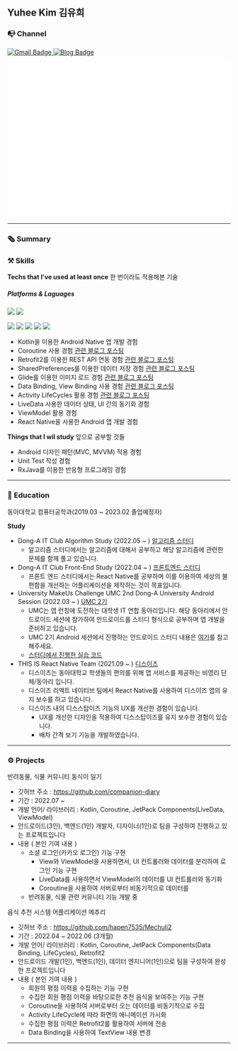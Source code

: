 <!--  
<h3 align="center">🙋 About Me</h3>  
  

  * 📍I'm ***mobile app developer*** using Android.
  * 🪄Sometimes I develop ***cross-platform app*** like React-Native.
  * 👀Interested in everything ***Mobile Native app Develop & UI Design***
  * 🌱Currently learning ***Android with Kotlin*** 
  * ⚙️I use daily : ```.kt```, ```.xml```,  ```.py```
  * 📭Reach me :   <a href="https://hapen385.tistory.com/">
    <img src="https://img.shields.io/badge/Tech blog-blue?style=for-the-badge" alt="Blog Badge"/>
  </a><a href="mailto:yukim835@gmail.com">
    <img src="https://img.shields.io/badge/Gmail-EA4335?style=for-the-badge&logo=Gmail&logoColor=white" alt="Gmail Badge"/>
  </a> -->
    
  
<h2>Yuhee Kim 김유희</h2>
  
 
  
### 📭 Channel  
 <a href="mailto:yukim835@gmail.com">
    <img src="https://img.shields.io/badge/Gmail-EA4335?style=for-the-badge&logo=Gmail&logoColor=white" alt="Gmail Badge"/>
  </a>
 <a href="https://hapen385.tistory.com/">
    <img src="https://img.shields.io/badge/Tech blog-blue?style=for-the-badge" alt="Blog Badge"/>
  </a>
  
  
<p></p>

![Metrics](/github-metrics.svg)    
  
---

### 🗞 Summary  
  
<!--    
  * 📍I'm ***mobile app developer*** using Android.
  * 🪄Sometimes I develop ***cross-platform app*** like React-Native.
  * 👀Interested in everything ***Mobile Native app Develop & UI Design***
  * 🌱Currently learning ***Android with Kotlin*** 
  -->

  
### ⚒ Skills  
**Techs that I've used at least once**  한 번이라도 적용해본 기술
##### Platforms & Laguages
<p>
<img src="https://img.shields.io/badge/Android-3DDC84?style=flat-square&logo=Android&logoColor=white"/>
<img src="https://img.shields.io/badge/React Native-61DAFB?style=flat-square&logo=React&logoColor=white"/>  
</p>
<p>
<img src="https://img.shields.io/badge/Kotlin-7F52FF?style=flat-square&logo=Kotlin&logoColor=white"/>
<img src="https://img.shields.io/badge/Python-3776AB?style=flat-square&logo=Python&logoColor=white"/>
<img src="https://img.shields.io/badge/C++-00599C?style=flat-square&logo=Cplusplus&logoColor=white"/>
  <img src="https://img.shields.io/badge/C-A8B9CC?style=flat-square&logo=C&logoColor=white"/>
<img src="https://img.shields.io/badge/JavaScript-F7DF1E?style=flat-square&logo=JavaScript&logoColor=white"/>
</p>
    
    
- Kotlin을 이용한 Android Native 앱 개발 경험
- Coroutine 사용 경험  <a href="https://hapen385.tistory.com/21">관련 블로그 포스팅</a>
- Retrofit2를 이용한 REST API 연동 경험  <a href="https://hapen385.tistory.com/15">관련 블로그 포스팅</a>
- SharedPreferences를 이용한 데이터 저장 경험  <a href="https://hapen385.tistory.com/29">관련 블로그 포스팅</a>
- Glide를 이용한 이미지 로드 경험  <a href="https://hapen385.tistory.com/27">관련 블로그 포스팅</a>
- Data Binding, View Binding 사용 경험  <a href="https://hapen385.tistory.com/19">관련 블로그 포스팅</a>
- Activity LifeCycles 활용 경험 <a href="https://hapen385.tistory.com/18">관련 블로그 포스팅</a>
- LiveData 사용한 데이터 상태, UI 간의 동기화 경험
- ViewModel 활용 경험
- React Native을 사용한 Android 앱 개발 경험
  

**Things that I wil study** 앞으로 공부할 것들
  
- Android 디자인 패턴(MVC, MVVM) 적용 경험
- Unit Test 작성 경험
- RxJava를 이용한 반응형 프로그래밍 경험

---
  
### 🏫 Education
  
동아대학교 컴퓨터공학과(2019.03 ~ 2023.02 졸업예정자)
  
**Study**  
- Dong-A IT Club Algorithm Study (2022.05 ~ ) <a href="https://github.com/donga-it-club/Algorithm-Study">알고리즘 스터디</a>
    - 알고리즘 스터디에서는 알고리즘에 대해서 공부하고 해당 알고리즘에 관련한 문제를 함께 풀고 있습니다. 
- Dong-A IT Club Front-End Study (2022.04 ~ ) <a href="https://github.com/donga-it-club/front-end-study">프론트엔드 스터디</a>
    - 프론트 엔드 스터디에서는 React Native를 공부하며 이를 이용하여 세상의 불편함을 개선하는 어플리케이션을 제작하는 것이 목표입니다. 
- University MakeUs Challenge UMC 2nd Dong-A University Android Session (2022.03 ~ ) <a href="https://www.makeus.in/umc">UMC 2기</a>
    - UMC는 앱 런칭에 도전하는 대학생 IT 연합 동아리입니다. 해당 동아리에서 안드로이드 세션에 참가하여 안드로이드를 스터디 형식으로 공부하며 앱 개발을 준비하고 있습니다.
    - UMC 2기 Android 세션에서 진행하는 안드로이드 스터디 내용은 <a href="https://www.makeus.in/10cada6b-2c1d-4706-a74e-312bec3259dd">여기</a>를 참고해주세요.
    - <a href="https://github.com/hapen7535/UMC2-android">스터디에서 진행한 실습 코드</a>
- THIS IS React Native Team (2021.09 ~ ) <a href="https://play.google.com/store/apps/details?id=kr.co.thisis.dsisproject&hl=ko&gl=US">디스이즈</a>
    - 디스이즈는 동아대학교 학생들의 편의를 위해 앱 서비스를 제공하는 비영리 단체/동아리 입니다.
    - 디스이즈 리액트 네이티브 팀에서 React Native를 사용하여 디스이즈 앱의 유지 보수를 하고 있습니다.
    - 디스이즈 내의 디스스탑이즈 기능의 UX를 개선한 경험이 있습니다.
      - UX를 개선한 디자인을 적용하여 디스스탑이즈를 유지 보수한 경험이 있습니다.
      - 배차 간격 보기 기능을 개발하였습니다.
      
 

---

### ⚙️ Projects
  
      
반려동물, 식물 커뮤니티 동식이 일기  
- 깃허브 주소 : https://github.com/companion-diary
- 기간 : 2022.07 ~ 
- 개발 언어/ 라이브러리 : Kotlin, Coroutine, JetPack Components(LiveData, ViewModel)
- 안드로이드(3인), 백엔드(1인) 개발자, 디자이너(1인)로 팀을 구성하여 진행하고 있는 프로젝트입니다
- 내용 ( 본인 기여 내용 )
  - 소셜 로그인(카카오 로그인) 기능 구현
    - View와 ViewModel을 사용하면서, UI 컨트롤러와 데이터를 분리하여 로그인 기능 구현
    - LiveData를 사용하면서 ViewModel의 데이터를 UI 컨트롤러와 동기화
    - Coroutine을 사용하여 서버로부터 비동기적으로 데이터를 
  - 반려동물, 식물 관련 커뮤니티 기능 개발 중
  
    
음식 추천 시스템 어플리케이션 메추리 
- 깃허브 주소 : https://github.com/hapen7535/Mechuli2
- 기간 : 2022.04 ~ 2022.06 (3개월)
- 개발 언어/ 라이브러리 : Kotlin, Coroutine, JetPack Components(Data Binding, LifeCycles), Retrofit2
- 안드로이드 개발(1인), 백엔드(1인), 데이터 엔지니어(1인)으로 팀을 구성하여 완성한 프로젝트입니다
- 내용 ( 본인 기여 내용 )
  - 회원의 평점 이력을 수집하는 기능 구현
  - 수집한 회원 평점 이력을 바탕으로한 추천 음식을 보여주는 기능 구현
  - Coroutine을 사용하여 서버로부터 오는 데이터를 비동기적으로 수집
  - Activity LifeCycle에 따라 화면의 애니메이션 가시화
  - 수집한 평점 이력은 Retrofit2를 활용하여 서버에 전송
  - Data Binding을 사용하여 TextView 내용 변경  
  
---

